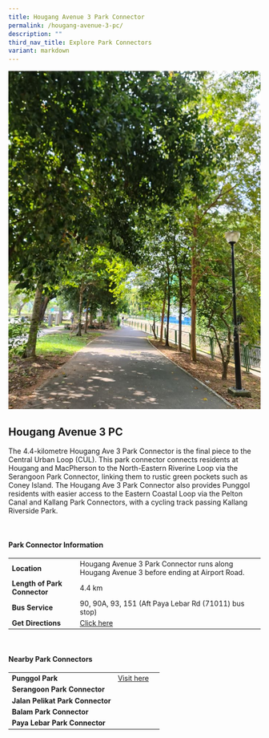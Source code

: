 ```yaml
---
title: Hougang Avenue 3 Park Connector
permalink: /hougang-avenue-3-pc/
description: ""
third_nav_title: Explore Park Connectors
variant: markdown
---
```

![Hougang Ave 3 PC image](/images/Hougang_Ave_3_PC.JPG)

## Hougang Avenue 3 PC

The 4.4-kilometre Hougang Ave 3 Park Connector is the final piece to the Central Urban Loop (CUL). This park connector connects residents at Hougang and MacPherson to the North-Eastern Riverine Loop via the Serangoon Park Connector, linking them to rustic green pockets such as Coney Island. The Hougang Ave 3 Park Connector also provides Punggol residents with easier access to the Eastern Coastal Loop via the Pelton Canal and Kallang Park Connectors, with a cycling track passing Kallang Riverside Park.

<br>

#### Park Connector Information

| | | |
| -------- | -------- | -------- |
| **Location**   | Hougang Avenue 3 Park Connector runs along Hougang Avenue 3 before ending at Airport Road.     |  
|**Length of Park Connector**| 4.4 km  |
**Bus Service** |90, 90A, 93, 151 (Aft Paya Lebar Rd (71011) bus stop)| |
| **Get Directions** | [Click here](https://www.onemap.gov.sg/main/v2/?lat=1.3339658397083116&amp;lng=103.88930236992194) | |

<br>	

#### Nearby Park Connectors

|   |  |  |
| -------- | -------- | -------- |
| **Punggol Park** | [Visit here](https://www.nparks.gov.sg/gardens-parks-and-nature/parks-and-nature-reserves/punggol-park) | | 
| **Serangoon Park Connector** | |
| **Jalan Pelikat Park Connector** | | 
| **Balam Park Connector** | | 
| **Paya Lebar Park Connector** | |